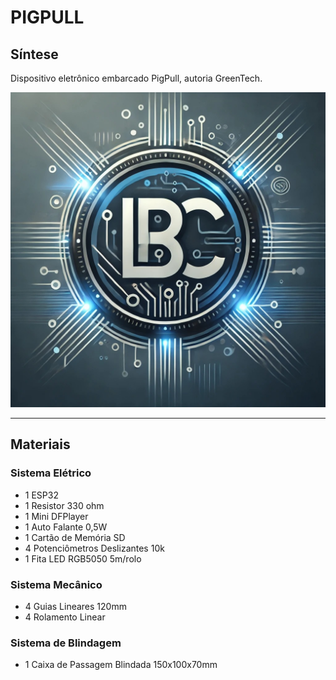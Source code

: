 # PIGPULL #

## Síntese

Dispositivo eletrônico embarcado PigPull, autoria GreenTech.

![Descrição da Imagem](https://raw.githubusercontent.com/LeoIgreja11/PigPull/refs/heads/main/Logo.jpeg)

---
## Materiais
### Sistema Elétrico
- 1 ESP32
- 1 Resistor 330 ohm
- 1 Mini DFPlayer
- 1 Auto Falante 0,5W
- 1 Cartão de Memória SD
- 4 Potenciômetros Deslizantes 10k
- 1 Fita LED RGB5050 5m/rolo

### Sistema Mecânico
- 4 Guias Lineares 120mm
- 4 Rolamento Linear

### Sistema de Blindagem
- 1 Caixa de Passagem Blindada 150x100x70mm
